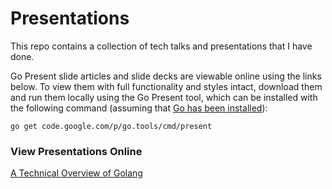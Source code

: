 # Presentations

This repo contains a collection of tech talks and presentations that I have done.

Go Present slide articles and slide decks are viewable online using the links below.  To view them with full functionality and styles intact, download them and run them locally using the Go Present tool, which can be installed with the following command (assuming that [Go has been installed](http://golang.org/doc/install.html)):

	go get code.google.com/p/go.tools/cmd/present

### View Presentations Online

[A Technical Overview of Golang](http://go-talks.appspot.com/github.com/davelaursen/presentations/go_technical_overview/go_technical_overview.slide)
